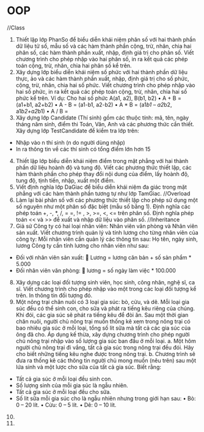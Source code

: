 # OOP
//Class
1.	Thiết lập lớp PhanSo để biểu diễn khái niệm phân số với hai thành phần dữ liệu tử số, mẫu số và các hàm thành phần cộng, trừ, nhân, chia hai phân số, các hàm thành phần xuất, nhập, định giá trị cho phân số. Viết chương trình cho phép nhập vào hai phân số, in ra kết quả các phép toán cộng, trừ, nhân, chia hai phân số kể trên.
2.	Xây dựng lớp biểu diễn khái niệm số phức với hai thành phần dữ liệu thực, ảo và các hàm thành phần xuất, nhập, định giá trị cho số phức, cộng, trừ, nhân, chia hai số phức. Viết chương trình cho phép nhập vào hai số phức, in ra kết quả các phép toán cộng, trừ, nhân, chia hai số phức kể trên.
Ví dụ: Cho hai số phức A(a1, a2), B(b1, b2)
•	A + B = (a1+b1, a2+b2)
•	A - B = (a1-b1, a2-b2)
•	A * B = (a1*b1 – a2*b2, a1*b2+a2*b1)
•	A / B =  
3.	Xây dựng lớp Candidate (Thí sinh) gồm các thuộc tính: mã, tên, ngày tháng năm sinh, điểm thi Toán, Văn, Anh và các phương thức cần thiết.
Xây dựng lớp TestCandidate để kiểm tra lớp trên:
-	Nhập vào n thí sinh (n do người dùng nhập)
-	In ra thông tin về các thí sinh có tổng điểm lớn hơn 15
4.	Thiết lập lớp biểu diễn khái niệm điểm trong mặt phẳng với hai thành phần dữ liệu hoành độ và tung độ. Viết các phương thức thiết lập, các hàm thành phần cho phép thay đổi nội dung của điểm, lấy hoành độ, tung độ, tịnh tiến, nhập, xuất một điểm.
5.	Viết định nghĩa lớp DaGiac để biểu diễn khái niệm đa giác trong mặt phẳng với các hàm thành phần tương tự như lớp TamGiac.
//Overload
6. Làm lại bài phân số với các phương thức thiết lập cho phép sử dụng một số nguyên như một phân số đặc biệt (mẫu số bằng 1). Định nghĩa các phép toán +, -, *, /, = =, != , >, >=, <, <= trên phân số. Định nghĩa phép toán << và >> để xuất và nhập dữ liệu vào phân số.
//Inheritance
7. Giả sử Công ty có hai loại nhân viên: Nhân viên văn phòng và Nhân viên sản xuất. Viết chương trình quản lý và tính lương cho từng nhân viên của công ty:
Mỗi nhân viên cần quản lý các thông tin sau: Họ tên, ngày sinh, lương
Công ty cần tính lương cho nhân viên như sau:
-	Đối với nhân viên sản xuất: 
	Lương = lương căn bản + số sản phẩm * 5.000
-	Đối nhân viên văn phòng: 
	lương = số ngày làm việc * 100.000
8. Xây dựng các loại đối tượng sinh viên, học sinh, công nhân, nghệ sĩ, ca sĩ. Viết chương trình cho phép nhập vào một trong các loại đối tượng kể trên. In thông tin đối tượng đó.
9. Một nông trại chăn nuôi có 3 loại gia súc: bò, cừu, và dê. Mỗi loại gia súc đều có thể sinh con, cho sữa và phát ra tiếng kêu riêng của chúng. Khi đói, các gia súc sẽ phát ra tiếng kêu để đòi ăn. Sau một thời gian chăn nuôi, người chủ nông trại muốn thống kê xem trong nông trại có bao nhiêu gia súc ở mỗi loại, tổng số lit sữa mà tất cả các gia súc của ông đã cho. 
Áp dụng kế thừa, xây dựng chương trình cho phép người chủ nông trại nhập vào số lượng gia súc ban đầu ở mỗi loại.
a. Một hôm người chủ nông trại đi vắng, tất cả gia súc trong nông trại đều đói. Hãy cho biết những tiếng kêu nghe được trong nông trại.
b. Chương trình sẽ đưa ra thống kê các thông tin người chủ mong muốn (nêu trên) sau một lứa sinh và một lược cho sữa của tất cả gia súc. Biết rằng:
-    Tất cả gia súc ở mỗi loại đều sinh con.
-    Số lượng sinh của mỗi gia súc là ngẫu nhiên.
-    Tất cả gia súc ở mỗi loại đều cho sữa.
-    Số lit sữa mỗi gia súc cho là ngẫu nhiên nhưng trong giới hạn sau:
•   Bò: 0 – 20 lít.
•   Cừu: 0 – 5 lít.
•   Dê: 0 – 10 lít.
10. 
11. 
